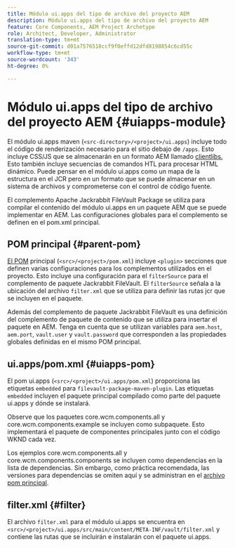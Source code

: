 ```yaml
---
title: Módulo ui.apps del tipo de archivo del proyecto AEM
description: Módulo ui.apps del tipo de archivo del proyecto AEM
feature: Core Components, AEM Project Archetype
role: Architect, Developer, Administrator
translation-type: tm+mt
source-git-commit: d01a7576518ccf9f0effd12dfd8198854c6cd55c
workflow-type: tm+mt
source-wordcount: '343'
ht-degree: 0%

---
```



# Módulo ui.apps del tipo de archivo del proyecto AEM {#uiapps-module}

El módulo ui.apps maven (`<src-directory>/<project>/ui.apps`) incluye todo el código de renderización necesario para el sitio debajo de `/apps`. Esto incluye CSS/JS que se almacenarán en un formato AEM llamado [clientlibs.](uifrontend.md#clientlibs) Esto también incluye secuencias de comandos HTL para procesar HTML dinámico. Puede pensar en el módulo ui.apps como un mapa de la estructura en el JCR pero en un formato que se puede almacenar en un sistema de archivos y comprometerse con el control de código fuente.

El complemento Apache Jackrabbit FileVault Package se utiliza para compilar el contenido del módulo ui.apps en un paquete AEM que se puede implementar en AEM. Las configuraciones globales para el complemento se definen en el pom.xml principal.

## POM principal {#parent-pom}

[El POM](/help/developing/archetype/using.md#parent-pom)  principal (`<src>/<project>/pom.xml`) incluye  `<plugin>` secciones que definen varias configuraciones para los complementos utilizados en el proyecto. Esto incluye una configuración para el `filterSource` para el complemento de paquete Jackrabbit FileVault. El `filterSource` señala a la ubicación del archivo `filter.xml` que se utiliza para definir las rutas jcr que se incluyen en el paquete.

Además del complemento de paquete Jackrabbit FileVault es una definición del complemento de paquete de contenido que se utiliza para insertar el paquete en AEM. Tenga en cuenta que se utilizan variables para `aem.host`, `aem.port`, `vault.user` y `vault.password` que corresponden a las propiedades globales definidas en el mismo POM principal.

## ui.apps/pom.xml {#uiapps-pom}

El pom ui.apps (`<src>/<project>/ui.apps/pom.xml`) proporciona las etiquetas `embedded` para `filevault-package-maven-plugin`. Las etiquetas `embedded` incluyen el paquete principal compilado como parte del paquete ui.apps y dónde se instalará.

Observe que los paquetes core.wcm.components.all y core.wcm.components.example se incluyen como subpaquete. Esto implementará el paquete de componentes principales junto con el código WKND cada vez.

Los ejemplos core.wcm.components.all y core.wcm.components.components se incluyen como dependencias en la lista de dependencias. Sin embargo, como práctica recomendada, las versiones para dependencias se omiten aquí y se administran en el [archivo pom principal](/help/developing/archetype/using.md#core-components).

## filter.xml {#filter}

El archivo `filter.xml` para el módulo ui.apps se encuentra en `<src>/<project>/ui.apps/src/main/content/META-INF/vault/filter.xml` y contiene las rutas que se incluirán e instalarán con el paquete ui.apps.
